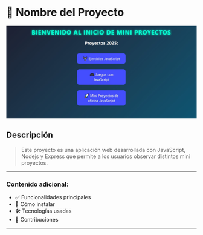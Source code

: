 # 📌 Nombre del Proyecto

![Captura del Menu](./public/img/mini_proyectosJavaScript.jpg)

## Descripción

> Este proyecto es una aplicación web desarrollada con JavaScript, Nodejs y Express que permite a los usuarios observar distintos mini proyectos.

---

### Contenido adicional:

- ✅ Funcionalidades principales
- 🚀 Cómo instalar
- 🛠️ Tecnologías usadas
- 🤝 Contribuciones

---
